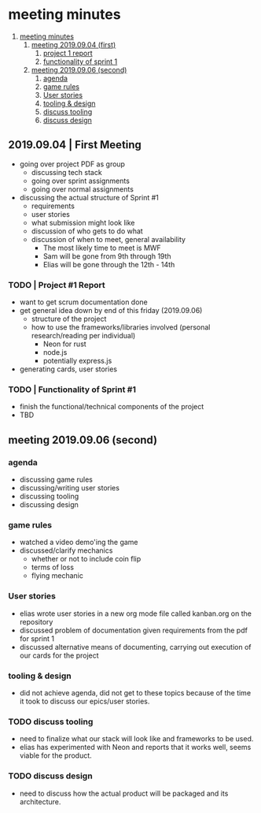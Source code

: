 # meeting minutes
<a id="org90db515"></a>

1.  [meeting minutes](#org90db515)
    1.  [meeting 2019.09.04 (first)](#org2f07927)
        1.  [project 1 report](#org23f005f)
        2.  [functionality of sprint 1](#org23b0760)
    2.  [meeting 2019.09.06 (second)](#org7854754)
        1.  [agenda](#org1068801)
        2.  [game rules](#orga2bb742)
        3.  [User stories](#orga5edef2)
        4.  [tooling & design](#orga067c91)
        5.  [discuss tooling](#orgbee7969)
        6.  [discuss design](#orgc5bc2a1)


<a id="org2f07927"></a>

## 2019.09.04 | First Meeting

-   going over project PDF as group
    -   discussing tech stack
    -   going over sprint assignments
    -   going over normal assignments
-   discussing the actual structure of Sprint #1
    -   requirements
    -   user stories
    -   what submission might look like
    -   discussion of who gets to do what
    -   discussion of when to meet, general availability
        +   The most likely time to meet is MWF
        -   Sam will be gone from 9th through 19th
        -   Elias will be gone through the 12th - 14th


<a id="org23f005f"></a>

### TODO | Project #1 Report

-   want to get scrum documentation done
-   get general idea down by end of this friday (2019.09.06)
    -   structure of the project
    -   how to use the frameworks/libraries involved (personal research/reading
        per individual)
        -   Neon for rust
        -   node.js
        -   potentially express.js
-   generating cards, user stories


<a id="org23b0760"></a>

### TODO | Functionality of Sprint #1

-   finish the functional/technical components of the project
-   TBD


<a id="org7854754"></a>

## meeting 2019.09.06 (second)


<a id="org1068801"></a>

### agenda

-   discussing game rules
-   discussing/writing user stories
-   discussing tooling
-   discussing design


<a id="orga2bb742"></a>

### game rules

-   watched a video demo'ing the game
-   discussed/clarify mechanics
    -   whether or not to include coin flip
    -   terms of loss
    -   flying mechanic


<a id="orga5edef2"></a>

### User stories

-   elias wrote user stories in a new org mode file called kanban.org on the
    repository
-   discussed problem of documentation given requirements from the pdf for
    sprint 1
-   discussed alternative means of documenting, carrying out execution of our
    cards for the project


<a id="orga067c91"></a>

### tooling & design

-   did not achieve agenda, did not get to these topics because of the time
    it took to discuss our epics/user stories.


<a id="orgbee7969"></a>

### TODO discuss tooling

-   need to finalize what our stack will look like and frameworks to be
    used.
-   elias has experimented with Neon and reports that it works well, seems
    viable for the product.


<a id="orgc5bc2a1"></a>

### TODO discuss design

-   need to discuss how the actual product will be packaged and its
    architecture.
